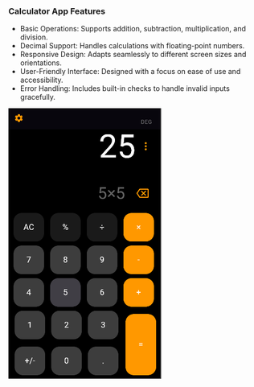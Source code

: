 ### Calculator App Features
- Basic Operations: Supports addition, subtraction, multiplication, and division.
- Decimal Support: Handles calculations with floating-point numbers.
- Responsive Design: Adapts seamlessly to different screen sizes and orientations.
- User-Friendly Interface: Designed with a focus on ease of use and accessibility.
- Error Handling: Includes built-in checks to handle invalid inputs gracefully.

![alt text](images/calculator.png)
